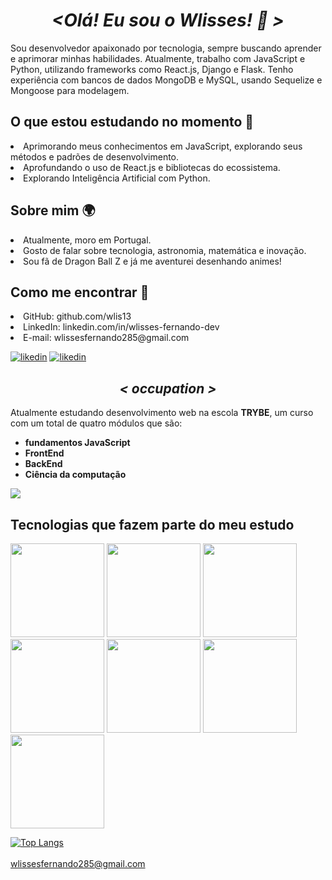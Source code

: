 <h1 align= "center"><em>&lt;Olá! Eu sou o Wlisses! 👋 &gt;</em></h1>
<div>
  <section>
  <p>Sou desenvolvedor apaixonado por tecnologia, sempre buscando aprender e aprimorar minhas habilidades. Atualmente, trabalho com JavaScript e Python, utilizando frameworks como React.js, Django e Flask. Tenho experiência com bancos de dados MongoDB e MySQL, usando Sequelize e Mongoose para modelagem.</p>

  <h2>O que estou estudando no momento 📖</h2>
  <li>Aprimorando meus conhecimentos em JavaScript, explorando seus métodos e padrões de desenvolvimento.</li>
  <li>Aprofundando o uso de React.js e bibliotecas do ecossistema.</li>
  <li>Explorando Inteligência Artificial com Python.</li>

  <h2>Sobre mim 🌍</h2>
  <li>Atualmente, moro em Portugal.</li>
  <li>Gosto de falar sobre tecnologia, astronomia, matemática e inovação.</li>
  <li>Sou fã de Dragon Ball Z e já me aventurei desenhando animes!</li>

  <h2>Como me encontrar 💬</h2>
   <li>GitHub: github.com/wlis13</li>
   <li>LinkedIn: linkedin.com/in/wlisses-fernando-dev</li>
   <li>E-mail: wlissesfernando285@gmail.com</li>
  </section>
  
  [![likedin](https://img.shields.io/badge/Instagram-E4405F?style=for-the-badge&logo=instagram&logoColor=white)](https://www.instagram.com/wlissesfernando285/)
  [![likedin](https://img.shields.io/badge/LinkedIn-0077B5?style=for-the-badge&logo=linkedin&logoColor=white)](https://linkedin.com/in/wlisses-fernando-6ba6a023a)
  
  <h2 align = "center"><em>&lt; occupation &gt;</em></h2>
  <p>Atualmente estudando desenvolvimento web na escola <strong>TRYBE</strong>, um curso com um total de quatro         módulos que são:</p>
  <ul>
    <li><strong>fundamentos JavaScript</strong></li>
    <li><strong>FrontEnd</strong></li>
    <li><strong>BackEnd</strong></li>
    <li><strong>Ciência da computação</strong></li>
  <ul/>
</div>
    
![](https://github-readme-stats.vercel.app/api?username=wlis13&show_icons=true&theme=tokyonight)
    
<h2>Tecnologias que fazem parte do meu estudo</h2>

<img style="width: 150px" src="https://img.shields.io/badge/JavaScript-F7DF1E?style=for-the-badge&logo=javascript&logoColor=black"/>
<img style="width: 150px" src="https://img.shields.io/badge/HTML5-E34F26?style=for-the-badge&logo=html5&logoColor=white"/>
<img style="width: 150px" src="https://img.shields.io/badge/CSS3-1572B6?style=for-the-badge&logo=css3&logoColor=white"/>
<img style="width: 150px" src="https://img.shields.io/badge/React-20232A?style=for-the-badge&logo=react&logoColor=61DAFB"/>
<img style="width: 150px" src="https://img.shields.io/badge/Redux-593D88?style=for-the-badge&logo=redux&logoColor=white"/>
<img style="width: 150px" src="https://img.shields.io/badge/Jest-323330?style=for-the-badge&logo=Jest&logoColor=white"/>
<img style="width: 150px" src="https://img.shields.io/badge/MySQL-00000F?style=for-the-badge&logo=mysql&logoColor=white"/>

                 
[![Top Langs](https://github-readme-stats.vercel.app/api/top-langs/?username=wlis13&langs_count=7)](https://github.com/wlis13/github-readme-stats)<br><br>
  <a>wlissesfernando285@gmail.com</a>
